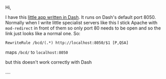 Hi,

I have this [little app written in Dash](https://stb.virtual-worlds.scot/bcd/). It runs on Dash's default port 8050. Normally when I write little specialist servers like this I stick Apache with `mod-redirect` in front of them so only port 80 needs to be open and so the link just looks like a normal one. So:

    RewriteRule /bcd/(.*) http://localhost:8050/$1 [P,QSA]
     
maps `/bcd/` to `localhost:8050`

but this doesn't work correctly with Dash 

.... 

